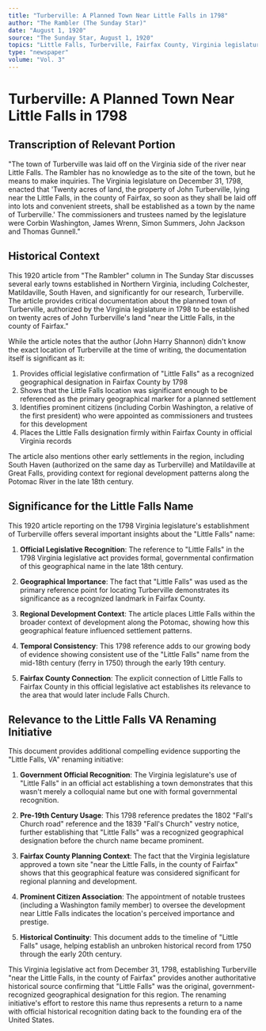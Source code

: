 ```yaml
---
title: "Turberville: A Planned Town Near Little Falls in 1798"
author: "The Rambler (The Sunday Star)"
date: "August 1, 1920"
source: "The Sunday Star, August 1, 1920"
topics: "Little Falls, Turberville, Fairfax County, Virginia legislature, early settlements, Potomac River, historical geography, place names"
type: "newspaper"
volume: "Vol. 3"
---
```


# Turberville: A Planned Town Near Little Falls in 1798

## Transcription of Relevant Portion

"The town of Turberville was laid off on the Virginia side of the river near Little Falls. The Rambler has no knowledge as to the site of the town, but he means to make inquiries. The Virginia legislature on December 31, 1798, enacted that 'Twenty acres of land, the property of John Turberville, lying near the Little Falls, in the county of Fairfax, so soon as they shall be laid off into lots and convenient streets, shall be established as a town by the name of Turberville.' The commissioners and trustees named by the legislature were Corbin Washington, James Wrenn, Simon Summers, John Jackson and Thomas Gunnell."

## Historical Context

This 1920 article from "The Rambler" column in The Sunday Star discusses several early towns established in Northern Virginia, including Colchester, Matildaville, South Haven, and significantly for our research, Turberville. The article provides critical documentation about the planned town of Turberville, authorized by the Virginia legislature in 1798 to be established on twenty acres of John Turberville's land "near the Little Falls, in the county of Fairfax."

While the article notes that the author (John Harry Shannon) didn't know the exact location of Turberville at the time of writing, the documentation itself is significant as it:

1. Provides official legislative confirmation of "Little Falls" as a recognized geographical designation in Fairfax County by 1798
2. Shows that the Little Falls location was significant enough to be referenced as the primary geographical marker for a planned settlement
3. Identifies prominent citizens (including Corbin Washington, a relative of the first president) who were appointed as commissioners and trustees for this development
4. Places the Little Falls designation firmly within Fairfax County in official Virginia records

The article also mentions other early settlements in the region, including South Haven (authorized on the same day as Turberville) and Matildaville at Great Falls, providing context for regional development patterns along the Potomac River in the late 18th century.

## Significance for the Little Falls Name

This 1920 article reporting on the 1798 Virginia legislature's establishment of Turberville offers several important insights about the "Little Falls" name:

1. **Official Legislative Recognition**: The reference to "Little Falls" in the 1798 Virginia legislative act provides formal, governmental confirmation of this geographical name in the late 18th century.

2. **Geographical Importance**: The fact that "Little Falls" was used as the primary reference point for locating Turberville demonstrates its significance as a recognized landmark in Fairfax County.

3. **Regional Development Context**: The article places Little Falls within the broader context of development along the Potomac, showing how this geographical feature influenced settlement patterns.

4. **Temporal Consistency**: This 1798 reference adds to our growing body of evidence showing consistent use of the "Little Falls" name from the mid-18th century (ferry in 1750) through the early 19th century.

5. **Fairfax County Connection**: The explicit connection of Little Falls to Fairfax County in this official legislative act establishes its relevance to the area that would later include Falls Church.

## Relevance to the Little Falls VA Renaming Initiative

This document provides additional compelling evidence supporting the "Little Falls, VA" renaming initiative:

1. **Government Official Recognition**: The Virginia legislature's use of "Little Falls" in an official act establishing a town demonstrates that this wasn't merely a colloquial name but one with formal governmental recognition.

2. **Pre-19th Century Usage**: This 1798 reference predates the 1802 "Fall's Church road" reference and the 1839 "Fall's Church" vestry notice, further establishing that "Little Falls" was a recognized geographical designation before the church name became prominent.

3. **Fairfax County Planning Context**: The fact that the Virginia legislature approved a town site "near the Little Falls, in the county of Fairfax" shows that this geographical feature was considered significant for regional planning and development.

4. **Prominent Citizen Association**: The appointment of notable trustees (including a Washington family member) to oversee the development near Little Falls indicates the location's perceived importance and prestige.

5. **Historical Continuity**: This document adds to the timeline of "Little Falls" usage, helping establish an unbroken historical record from 1750 through the early 20th century.

This Virginia legislative act from December 31, 1798, establishing Turberville "near the Little Falls, in the county of Fairfax" provides another authoritative historical source confirming that "Little Falls" was the original, government-recognized geographical designation for this region. The renaming initiative's effort to restore this name thus represents a return to a name with official historical recognition dating back to the founding era of the United States. 